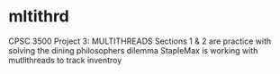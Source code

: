 # mltithrd
CPSC 3500 Project 3:
MULTITHREADS
Sections 1 & 2 are practice with solving the dining philosophers dilemma
StapleMax is working with mutlithreads to track inventroy
